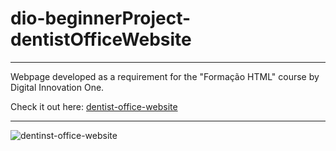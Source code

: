 # dio-beginnerProject-dentistOfficeWebsite

***

Webpage developed as a requirement for the "Formação HTML" course by Digital Innovation One.

Check it out here: [dentist-office-website](https://willson-alflen.github.io/dio-beginnerProject-dentistOfficeWebsite/)

***

![dentinst-office-website](https://user-images.githubusercontent.com/87523872/191077361-ca10e9c9-1283-45c6-80ef-d4e3f7c027e5.png)

